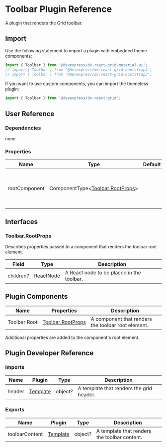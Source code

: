 # Toolbar Plugin Reference

A plugin that renders the Grid toolbar.

## Import

Use the following statement to import a plugin with embedded theme components:

```js
import { Toolbar } from '@devexpress/dx-react-grid-material-ui';
// import { Toolbar } from '@devexpress/dx-react-grid-bootstrap4';
// import { Toolbar } from '@devexpress/dx-react-grid-bootstrap3';
```

If you want to use custom components, you can import the themeless plugin:

```js
import { Toolbar } from '@devexpress/dx-react-grid';
```

## User Reference

### Dependencies

none

### Properties

Name | Type | Default | Description
-----|------|---------|------------
rootComponent | ComponentType&lt;[Toolbar.RootProps](#toolbarrootprops)&gt; | | A component that renders the toolbar root element.

## Interfaces

### Toolbar.RootProps

Describes properties passed to a component that renders the toolbar root element.

Field | Type | Description
------|------|------------
children? | ReactNode | A React node to be placed in the toolbar.

## Plugin Components

Name | Properties | Description
-----|------------|------------
Toolbar.Root | [Toolbar.RootProps](#toolbarrootprops) | A component that renders the toolbar root element.

Additional properties are added to the component's root element.

## Plugin Developer Reference

### Imports

Name | Plugin | Type | Description
-----|--------|------|------------
header | [Template](../../../dx-react-core/docs/reference/template.md) | object? | A template that renders the grid header.

### Exports

Name | Plugin | Type | Description
-----|--------|------|------------
toolbarContent | [Template](../../../dx-react-core/docs/reference/template.md) | object? | A template that renders the toolbar content.
